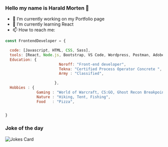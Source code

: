 ### Hello my name is Harald Morten 👋

- 🔭 I’m currently working on my Portfolio page
- 🌱 I’m currently learning React
- 📫 How to reach me: 





```javascript
const FrontendDeveloper = {
  
  code: [Javascript, HTML, CSS, Sass],
  tools: [React, Node.js, Bootstrap, VS Code, Wordpress, Postman, Adobe XD]
  Education: {
                        Noroff: "Front-end developer",
                        Tekna: "Certified Process Operator Concrete ",
                        Army : "Classified",
                       
                      },
  Hobbies : {
              Gaming : "World of Warcraft, CS:GO, Ghost Recon Breakpoint, Resident Evil",
              Nature : "Hiking, Tent, Fishing",
              Food   : "Pizza",
              

}
```



### Joke of the day
<img src="https://readme-jokes.vercel.app/api?hideBorder&theme=cobalt&qColor=%23944bcc&aColor=%23bbdb51" alt="Jokes Card" />
